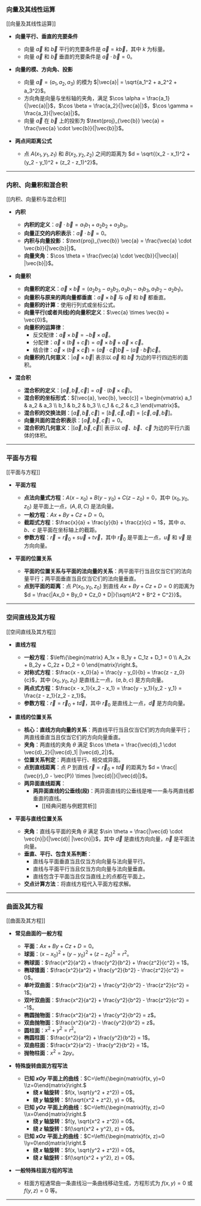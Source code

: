 ### 向量及其线性运算

[[向量及其线性运算]]

- **向量平行、垂直的充要条件**
  - 向量 $\vec{a}$ 和 $\vec{b}$ 平行的充要条件是 $\vec{a} = k\vec{b}$，其中 $k$ 为标量。
  - 向量 $\vec{a}$ 和 $\vec{b}$ 垂直的充要条件是 $\vec{a} \cdot \vec{b} = 0$。
  
- **向量的模、方向角、投影**
  - 向量 $\vec{a} = (a_1, a_2, a_3)$ 的模为 $|\vec{a}| = \sqrt{a_1^2 + a_2^2 + a_3^2}$。
  - 方向角是向量与坐标轴的夹角，满足 $\cos \alpha = \frac{a_1}{|\vec{a}|}$，$\cos \beta = \frac{a_2}{|\vec{a}|}$，$\cos \gamma = \frac{a_3}{|\vec{a}|}$。
  - 向量 $\vec{a}$ 在 $\vec{b}$ 上的投影为 $\text{proj}_{\vec{b}} \vec{a} = \frac{\vec{a} \cdot \vec{b}}{|\vec{b}|}$。

- **两点间距离公式**
  - 点 $A(x_1, y_1, z_1)$ 和 $B(x_2, y_2, z_2)$ 之间的距离为 $d = \sqrt{(x_2 - x_1)^2 + (y_2 - y_1)^2 + (z_2 - z_1)^2}$。

---

### 内积、向量积和混合积

[[内积、向量积与混合积]]

- **内积**
  - **内积的定义**：$\vec{a} \cdot \vec{b} = a_1b_1 + a_2b_2 + a_3b_3$。
  - **向量正交的内积表示**：$\vec{a} \cdot \vec{b} = 0$。
  - **内积与向量投影**：$\text{proj}_{\vec{b}} \vec{a} = \frac{\vec{a} \cdot \vec{b}}{|\vec{b}|}$。
  - **向量夹角**：$\cos \theta = \frac{\vec{a} \cdot \vec{b}}{|\vec{a}| |\vec{b}|}$。

- **向量积**
  - **向量积的定义**：$\vec{a} \times \vec{b} = (a_2b_3 - a_3b_2, a_3b_1 - a_1b_3, a_1b_2 - a_2b_1)$。
  - **向量积与原来的两向量都垂直**：$\vec{a} \times \vec{b}$ 与 $\vec{a}$ 和 $\vec{b}$ 都垂直。
  - **向量积的计算**：使用行列式或坐标公式。
  - **向量平行(或者共线)的向量积定义**：$\vec{a} \times \vec{b} = \vec{0}$。
  - **向量积的运算律**：
    - 反交配律：$\vec{a} \times \vec{b} = -\vec{b} \times \vec{a}$。
    - 分配律：$\vec{a} \times (\vec{b} + \vec{c}) = \vec{a} \times \vec{b} + \vec{a} \times \vec{c}$。
    - 结合律：$\vec{a} \times (\vec{b} \times \vec{c}) = (\vec{a} \cdot \vec{c})\vec{b} - (\vec{a} \cdot \vec{b})\vec{c}$。
  - **向量积的几何意义**：$|\vec{a} \times \vec{b}|$ 表示以 $\vec{a}$ 和 $\vec{b}$ 为边的平行四边形的面积。

- **混合积**
  - **混合积的定义**：$[\vec{a}, \vec{b}, \vec{c}] = \vec{a} \cdot (\vec{b} \times \vec{c})$。
  - **混合积的坐标形式**：$[\vec{a}, \vec{b}, \vec{c}] = \begin{vmatrix} a_1 & a_2 & a_3 \\ b_1 & b_2 & b_3 \\ c_1 & c_2 & c_3 \end{vmatrix}$。
  - **混合积的交换法则**：$[\vec{a}, \vec{b}, \vec{c}] = [\vec{b}, \vec{c}, \vec{a}] = [\vec{c}, \vec{a}, \vec{b}]$。
  - **向量共面的混合积表示**：$[\vec{a}, \vec{b}, \vec{c}] = 0$。
  - **混合积的几何意义**：$|[\vec{a}, \vec{b}, \vec{c}]|$ 表示以 $\vec{a}$、$\vec{b}$、$\vec{c}$ 为边的平行六面体的体积。

---

### 平面与方程

[[平面与方程]]

- **平面方程**
  - **点法向量式方程**：$A(x - x_0) + B(y - y_0) + C(z - z_0) = 0$，其中 $(x_0, y_0, z_0)$ 是平面上一点，$(A, B, C)$ 是法向量。
  - **一般方程**：$Ax + By + Cz + D = 0$。
  - **截距式方程**：$\frac{x}{a} + \frac{y}{b} + \frac{z}{c} = 1$，其中 $a$、$b$、$c$ 是平面在坐标轴上的截距。
  - **参数方程**：$\vec{r} = \vec{r}_0 + s\vec{u} + t\vec{v}$，其中 $\vec{r}_0$ 是平面上一点，$\vec{u}$ 和 $\vec{v}$ 是方向向量。

- **平面的位置关系**
  - **平面的位置关系与平面的法向量的关系**：两平面平行当且仅当它们的法向量平行；两平面垂直当且仅当它们的法向量垂直。
  - **点到平面的距离**：点 $P(x_0, y_0, z_0)$ 到直线 $Ax + By + Cz + D = 0$ 的距离为 $d = \frac{|Ax_0 + By_0 + Cz_0 + D|}{\sqrt{A^2 + B^2 + C^2}}$。

---

### 空间直线及其方程

[[空间直线及其方程]]

- **直线方程**
  - **一般方程**：$\left\{\begin{matrix} A_1x + B_1y + C_1z + D_1 = 0 \\ A_2x + B_2y + C_2z + D_2 = 0 \end{matrix}\right.$。
  - **对称式方程**：$\frac{x - x_0}{a} = \frac{y - y_0}{b} = \frac{z - z_0}{c}$，其中 $(x_0, y_0, z_0)$ 是直线上一点，$(a, b, c)$ 是方向向量。
  - **两点式方程**：$\frac{x - x_1}{x_2 - x_1} = \frac{y - y_1}{y_2 - y_1} = \frac{z - z_1}{z_2 - z_1}$。
  - **参数方程**：$\vec{r} = \vec{r}_0 + t\vec{d}$，其中 $\vec{r}_0$ 是直线上一点，$\vec{d}$ 是方向向量。

- **直线的位置关系**
  - **核心：直线方向向量的关系**：两直线平行当且仅当它们的方向向量平行；两直线垂直当且仅当它们的方向向量垂直。
  - **夹角**：两直线的夹角 $\theta$ 满足 $\cos \theta = \frac{\vec{d}_1 \cdot \vec{d}_2}{|\vec{d}_1| |\vec{d}_2|}$。
  - **位置关系判定**：两直线平行、相交或异面。
  - **点到直线距离**：点 $P$ 到直线 $\vec{r} = \vec{r}_0 + t\vec{d}$ 的距离为 $d = \frac{|(\vec{r}_0 - \vec{P}) \times |\vec{d}|}{|\vec{d}|}$。
  - **两异面直线距离**：
    - **两异面直线的公垂线(段)**：两异面直线的公垂线是唯一一条与两直线都垂直的直线。
      - [[经典问题与例题赏析]]

- **平面与直线位置关系**
  - **夹角**：直线与平面的夹角 $\theta$ 满足 $\sin \theta = \frac{|\vec{d} \cdot \vec{n}|}{|\vec{d}| |\vec{n}|}$，其中 $\vec{d}$ 是直线方向向量，$\vec{n}$ 是平面法向量。
  - **垂直、平行、包含关系判断**：
    - 直线与平面垂直当且仅当方向向量与法向量平行。
    - 直线与平面平行当且仅当方向向量与法向量垂直。
    - 直线包含于平面当且仅当直线上的点都在平面上。
  - **交点计算方法**：将直线方程代入平面方程求解。

---

### 曲面及其方程

[[曲面及其方程]]

- **常见曲面的一般方程**
  - **平面**：$Ax + By + Cz + D = 0$。
  - **球面**：$(x - x_0)^2 + (y - y_0)^2 + (z - z_0)^2 = r^2$。
  - **椭球面**：$\frac{x^2}{a^2} + \frac{y^2}{b^2} + \frac{z^2}{c^2} = 1$。
  - **椭球锥面**：$\frac{x^2}{a^2} + \frac{y^2}{b^2} - \frac{z^2}{c^2} = 0$。
  - **单叶双曲面**：$\frac{x^2}{a^2} + \frac{y^2}{b^2} - \frac{z^2}{c^2} = 1$。
  - **双叶双曲面**：$\frac{x^2}{a^2} + \frac{y^2}{b^2} - \frac{z^2}{c^2} = -1$。
  - **椭圆抛物面**：$\frac{x^2}{a^2} + \frac{y^2}{b^2} = z$。
  - **双曲抛物面**：$\frac{x^2}{a^2} - \frac{y^2}{b^2} = z$。
  - **圆柱面**：$x^2 + y^2 = r^2$。
  - **椭圆柱面**：$\frac{x^2}{a^2} + \frac{y^2}{b^2} = 1$。
  - **双曲柱面**：$\frac{x^2}{a^2} - \frac{y^2}{b^2} = 1$。
  - **抛物柱面**：$x^2 = 2py$。

- **特殊旋转曲面方程写法**
  - **已知 $xOy$ 平面上的曲线**：$C=\left\{\begin{matrix}f(x, y)=0 \\z=0\end{matrix}\right.$
    - **绕 $x$ 轴旋转**：$f(x, \sqrt{y^2 + z^2}) = 0$。
    - **绕 $y$ 轴旋转**：$f(\sqrt{x^2 + z^2}, y) = 0$。
  - **已知 $yOz$ 平面上的曲线**：$C=\left\{\begin{matrix}f(y, z)=0 \\x=0\end{matrix}\right.$
    - **绕 $y$ 轴旋转**：$f(y, \sqrt{x^2 + z^2}) = 0$。
    - **绕 $z$ 轴旋转**：$f(\sqrt{x^2 + y^2}, z) = 0$。
  - **已知 $xOz$ 平面上的曲线**：$C=\left\{\begin{matrix}f(x, z)=0 \\y=0\end{matrix}\right.$
    - **绕 $x$ 轴旋转**：$f(x, \sqrt{y^2 + z^2}) = 0$。
    - **绕 $z$ 轴旋转**：$f(\sqrt{x^2 + y^2}, z) = 0$。

- **一般特殊柱面方程的写法**
  - 柱面方程通常由一条直线沿一条曲线移动生成，方程形式为 $f(x, y) = 0$ 或 $f(y, z) = 0$ 等。

---
